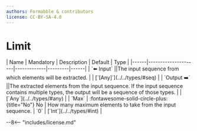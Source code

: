 ```yaml
---
authors: Formabble & contributors
license: CC-BY-SA-4.0
---
```



# Limit

<div class="sh-parameters" markdown="1">
| Name | Mandatory | Description | Default | Type |
|------|---------------------|-------------|---------|------|
| `⬅️ Input` ||The input sequence from which elements will be extracted. | | [`[Any]`](../../types/#seq) |
| `Output ➡️` ||The extracted elements from the input sequence. If the input sequence contains multiple types, the output will be a sequence of those types. | | [`Any`](../../types/#any) |
| `Max` | :fontawesome-solid-circle-plus:{title="No"} No  | How many maximum elements to take from the input sequence. | `0` | [`Int`](../../types/#int) |

</div>



--8<-- "includes/license.md"

